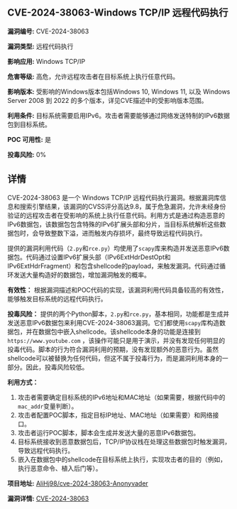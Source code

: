 ## CVE-2024-38063-Windows TCP/IP 远程代码执行

**漏洞编号:** CVE-2024-38063

**漏洞类型:** 远程代码执行

**影响应用:** Windows TCP/IP

**危害等级:** 高危，允许远程攻击者在目标系统上执行任意代码。

**影响版本:** 受影响的Windows版本包括Windows 10, Windows 11, 以及 Windows Server 2008 到 2022 的多个版本，详见CVE描述中的受影响版本范围。

**利用条件:** 目标系统需要启用IPv6。攻击者需要能够通过网络发送特制的IPv6数据包到目标系统。

**POC 可用性:** 是

**投毒风险:** 0%

## 详情

CVE-2024-38063 是一个 Windows TCP/IP 远程代码执行漏洞。根据漏洞库信息和搜索引擎结果，该漏洞的CVSS评分高达9.8，属于危急漏洞，允许未经身份验证的远程攻击者在受影响的系统上执行任意代码。利用方式是通过构造恶意的IPv6数据包，该数据包包含特殊的IPv6扩展头部和分片，当目标系统解析这些数据包时，会导致整数下溢，进而触发内存损坏，最终导致远程代码执行。

提供的漏洞利用代码（`2.py`和`rce.py`）均使用了`scapy`库来构造并发送恶意IPv6数据包。代码通过设置IPv6扩展头部（IPv6ExtHdrDestOpt和IPv6ExtHdrFragment）和包含shellcode的payload，来触发漏洞。代码通过循环发送大量构造好的数据包，增加漏洞触发的概率。

**有效性：**
根据漏洞描述和POC代码的实现，该漏洞利用代码具备较高的有效性，能够触发目标系统的远程代码执行。

**投毒风险：**
提供的两个Python脚本，`2.py`和`rce.py`，基本相同，功能都是生成并发送恶意IPv6数据包来利用CVE-2024-38063漏洞。它们都使用`scapy`库构造数据包，并在数据包中嵌入shellcode。该shellcode本身的功能是连接到`https://www.youtube.com` ，该操作可能只是用于演示，并没有发现任何明显的投毒代码。脚本的行为符合漏洞利用的预期，没有发现额外的恶意行为。虽然shellcode可以被替换为任何代码，但这不属于投毒行为，而是漏洞利用本身的一部分。因此，投毒风险较低。

**利用方式：**
1.  攻击者需要确定目标系统的IPv6地址和MAC地址（如果需要，根据代码中的`mac_addr`变量判断）。
2.  攻击者配置POC脚本，指定目标IP地址、MAC地址（如果需要）和网络接口。
3.  攻击者运行POC脚本，脚本会生成并发送大量的恶意IPv6数据包。
4.  目标系统接收到恶意数据包后，TCP/IP协议栈在处理这些数据包时触发漏洞，导致远程代码执行。
5.  嵌入在数据包中的shellcode在目标系统上执行，实现攻击者的目的（例如，执行恶意命令、植入后门等）。

**项目地址:** [AliHj98/cve-2024-38063-Anonyvader](https://github.com/AliHj98/cve-2024-38063-Anonyvader)

**漏洞详情:** [CVE-2024-38063](https://nvd.nist.gov/vuln/detail/CVE-2024-38063)